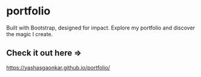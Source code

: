 # portfolio
Built with Bootstrap, designed for impact. Explore my portfolio and discover the magic I create.
## Check it out here =>
https://yashasgaonkar.github.io/portfolio/
